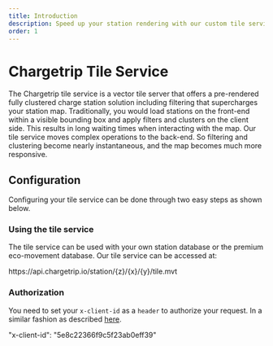 ```yaml
---
title: Introduction
description: Speed up your station rendering with our custom tile service
order: 1
---
```


# Chargetrip Tile Service
The Chargetrip tile service is a vector tile server that offers a pre-rendered fully clustered charge station solution including filtering that supercharges your station map. Traditionally, you would load stations on the front-end within a visible bounding box and apply filters and clusters on the client side. This results in long waiting times when interacting with the map. Our tile service moves complex operations to the back-end. So filtering and clustering become nearly instantaneous, and the map becomes much more responsive.

## Configuration
Configuring your tile service can be done through two easy steps as shown below.

### Using the tile service
The tile service can be used with your own station database or the premium eco-movement database. Our tile service can be accessed at:

<code-block lang="html" prefix="Tile Service" title="Endpoint">
    https://api.chargetrip.io/station/{z}/{x}/{y}/tile.mvt
</code-block>

### Authorization
You need to set your `x-client-id` as a `header` to authorize your request. In a similar fashion as described [here](/Getting-Started/API-Basics/authorization).

<code-block lang="json" prefix="Tile Service" title="Authorization">"x-client-id": "5e8c22366f9c5f23ab0eff39"</code-block>

<examples title="Clone an example">
    <!-- Tiles -->
    <example 
        href="https://examples.chargetrip.com/?id=tile-server" 
        img="tile-service-example.png" 
        title="Vector tile service" 
        description="Show stations on a map using our Vector Tile Server" 
        category="Tiles">
    </example>
</examples>
